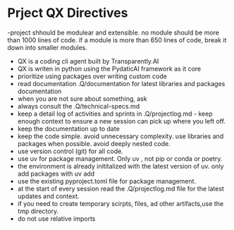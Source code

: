 # Prject QX Directives

-project shhould be modulear and extensible. no module should be more than 1000 lines of code. if a module is more than 650 lines of code, break it down into smaller modules.
- QX is a coding cli agent built by Transparently.AI
- QX is writen in python using the PydaticAI framework as it core
- prioritize using packages over writing custom code 
- read documentation .Q/documentation for latest libraries and packages documentation
- when you are not sure about something, ask 
- always consult the .Q/technical-specs.md 
- keep a detail log of activities and sprints in .Q/projectlog.md - keep enough context to ensure a new session can pick up where you left off.
- keep the documentation up to date 
- keep the code simple. avoid unnecessary complexity. use libraries and packages when possible. avoid deeply nested code.
- use version control (git) for all code.
- use uv for package management. Only uv , not pip or conda or poetry.
- the environment is already inititalized with the latest version of uv. only add packages with uv add
- use the existing pyproject.toml file for package management.
- at the start of every session read the .Q/projectlog.md file for the latest updates and context.
- if you need to create temporary scirpts, files, ad other artifacts,use the tmp directory.
- do not use relative imports 
